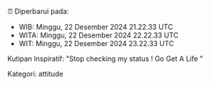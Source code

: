 ⏰ Diperbarui pada:
- WIB: Minggu, 22 Desember 2024 21.22.33 UTC
- WITA: Minggu, 22 Desember 2024 22.22.33 UTC
- WIT: Minggu, 22 Desember 2024 23.22.33 UTC

Kutipan Inspiratif:
"Stop checking my status ! Go Get A Life "


Kategori: attitude

